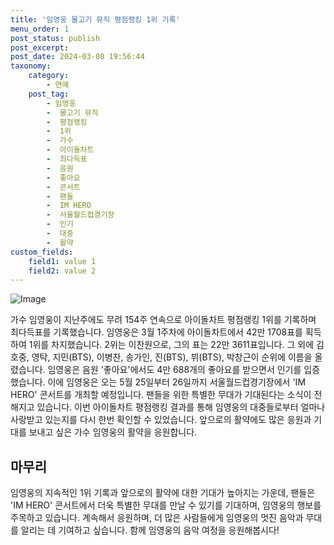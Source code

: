 ```yaml
---
title: '임영웅 물고기 뮤직 평점랭킹 1위 기록'
menu_order: 1
post_status: publish
post_excerpt: 
post_date: 2024-03-08 19:56:44
taxonomy:
    category:
        - 연예
    post_tag:
        - 임영웅
        -  물고기 뮤직
        -  평점랭킹
        -  1위
        -  가수
        -  아이돌차트
        -  최다득표
        -  음원
        -  좋아요
        -  콘서트
        -  팬들
        -  IM HERO
        -  서울월드컵경기장
        -  인기
        -  대중
        -  활약
custom_fields:
    field1: value 1
    field2: value 2
---
```


![Image](https://mimgnews.pstatic.net/image/144/2024/03/08/0000947871_001_20240308112301219.png?type=w540)

가수 임영웅이 지난주에도 무려 154주 연속으로 아이돌차트 평점랭킹 1위를 기록하며 최다득표를 기록했습니다. 임영웅은 3월 1주차에 아이돌차트에서 42만 1708표를 획득하여 1위를 차지했습니다. 2위는 이찬원으로, 그의 표는 22만 3611표입니다. 그 외에 김호중, 영탁, 지민(BTS), 이병찬, 송가인, 진(BTS), 뷔(BTS), 박창근이 순위에 이름을 올렸습니다.
임영웅은 음원 '좋아요'에서도 4만 688개의 좋아요를 받으면서 인기를 입증했습니다. 이에 임영웅은 오는 5월 25일부터 26일까지 서울월드컵경기장에서 'IM HERO' 콘서트를 개최할 예정입니다. 팬들을 위한 특별한 무대가 기대된다는 소식이 전해지고 있습니다.
이번 아이돌차트 평점랭킹 결과를 통해 임영웅의 대중들로부터 얼마나 사랑받고 있는지를 다시 한번 확인할 수 있었습니다. 앞으로의 활약에도 많은 응원과 기대를 보내고 싶은 가수 임영웅의 활약을 응원합니다.
## 마무리
임영웅의 지속적인 1위 기록과 앞으로의 활약에 대한 기대가 높아지는 가운데, 팬들은 'IM HERO' 콘서트에서 더욱 특별한 무대를 만날 수 있기를 기대하며, 임영웅의 행보를 주목하고 있습니다. 계속해서 응원하며, 더 많은 사람들에게 임영웅의 멋진 음악과 무대를 알리는 데 기여하고 싶습니다. 함께 임영웅의 음악 여정을 응원해봅시다!
